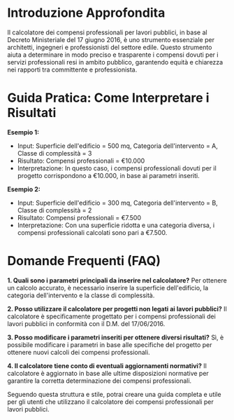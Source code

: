# Introduzione Approfondita
Il calcolatore dei compensi professionali per lavori pubblici, in base al Decreto Ministeriale del 17 giugno 2016, è uno strumento essenziale per architetti, ingegneri e professionisti del settore edile. Questo strumento aiuta a determinare in modo preciso e trasparente i compensi dovuti per i servizi professionali resi in ambito pubblico, garantendo equità e chiarezza nei rapporti tra committente e professionista.

# Guida Pratica: Come Interpretare i Risultati

**Esempio 1:**
- Input: Superficie dell'edificio = 500 mq, Categoria dell'intervento = A, Classe di complessità = 3
- Risultato: Compensi professionali = €10.000
- Interpretazione: In questo caso, i compensi professionali dovuti per il progetto corrispondono a €10.000, in base ai parametri inseriti.

**Esempio 2:**
- Input: Superficie dell'edificio = 300 mq, Categoria dell'intervento = B, Classe di complessità = 2
- Risultato: Compensi professionali = €7.500
- Interpretazione: Con una superficie ridotta e una categoria diversa, i compensi professionali calcolati sono pari a €7.500.

# Domande Frequenti (FAQ)

**1. Quali sono i parametri principali da inserire nel calcolatore?**
Per ottenere un calcolo accurato, è necessario inserire la superficie dell'edificio, la categoria dell'intervento e la classe di complessità.

**2. Posso utilizzare il calcolatore per progetti non legati ai lavori pubblici?**
Il calcolatore è specificamente progettato per i compensi professionali dei lavori pubblici in conformità con il D.M. del 17/06/2016.

**3. Posso modificare i parametri inseriti per ottenere diversi risultati?**
Sì, è possibile modificare i parametri in base alle specifiche del progetto per ottenere nuovi calcoli dei compensi professionali.

**4. Il calcolatore tiene conto di eventuali aggiornamenti normativi?**
Il calcolatore è aggiornato in base alle ultime disposizioni normative per garantire la corretta determinazione dei compensi professionali.

Seguendo questa struttura e stile, potrai creare una guida completa e utile per gli utenti che utilizzano il calcolatore dei compensi professionali per lavori pubblici.